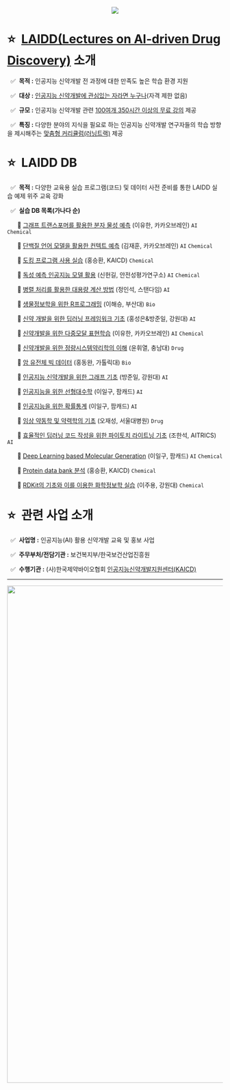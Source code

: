 <a href="https://www.laidd.org"><p align="center"><img src="https://user-images.githubusercontent.com/113582196/190530961-0c340d23-0d2e-4d45-ab29-94ada812a85a.png"></p></a>

# :star: &nbsp;<a href="https://www.laidd.org">LAIDD(Lectures on AI-driven Drug Discovery)</a> 소개
 &nbsp; :white_check_mark: &nbsp;**목적 :** 인공지능 신약개발 전 과정에 대한 만족도 높은 학습 환경 지원

 &nbsp; :white_check_mark: &nbsp;**대상 :** <a href="https://www.laidd.org/login/register/register_agree.php">인공지능 신약개발에 관심있는 자라면 누구나</a>(자격 제한 없음)

 &nbsp; :white_check_mark: &nbsp;**규모 :** 인공지능 신약개발 관련 <a href="https://www.laidd.org/html/intro/bio/total.php">100여개 350시간 이상의 무료 강의</a> 제공

 &nbsp; :white_check_mark: &nbsp;**특징 :** 다양한 분야의 지식을 필요로 하는 인공지능 신약개발 연구자들의 학습 방향을 제시해주는 <a href="https://www.laidd.org/html/intro/bio/learning.php">맞춤형 커리큘럼(러닝트랙)</a> 제공
# :star: &nbsp;LAIDD DB
 &nbsp; :white_check_mark: &nbsp;**목적 :** 다양한 교육용 실습 프로그램(코드) 및 데이터 사전 준비를 통한 LAIDD 실습 예제 위주 교육 강화
 
 &nbsp; :white_check_mark: &nbsp;**실습 DB 목록(가나다 순)**
 
 &nbsp; &nbsp; &nbsp; :small_blue_diamond: <a href="https://github.com/LAIDD-DB/Molecular-Properties-Prediction-using-Graph-Transformer">그래프 트랜스포머를 활용한 분자 물성 예측</a> (이유한, 카카오브레인) `AI` `Chemical`
 
 &nbsp; &nbsp; &nbsp; :small_blue_diamond: <a href="https://github.com/LAIDD-DB/Contact-Prediction-using-Protein-Language-Models">단백질 언어 모델을 활용한 컨텍트 예측</a> (김재훈, 카카오브레인) `AI` `Chemical`
 
 &nbsp; &nbsp; &nbsp; :small_blue_diamond: <a href="https://github.com/LAIDD-DB/Docking-Program-Practice">도킹 프로그램 사용 실습</a> (홍승환, KAICD) `Chemical`
 
 &nbsp; &nbsp; &nbsp; :small_blue_diamond: <a href="https://github.com/LAIDD-DB/Toxicity-Prediction-AI-Models">독성 예측 인공지능 모델 활용</a> (신헌길, 안전성평가연구소) `AI` `Chemical`
 
 &nbsp; &nbsp; &nbsp; :small_blue_diamond: <a href="https://github.com/LAIDD-DB/Large-scale-Computation-using-Parallel-Processing">병렬 처리를 활용한 대용량 계산 방법</a> (정인석, 스탠다임) `AI`
 
 &nbsp; &nbsp; &nbsp; :small_blue_diamond: <a href="https://github.com/LAIDD-DB/R-Programming-for-Bioinformatics">생물정보학을 위한 R프로그래밍</a> (이해승, 부산대) `Bio`
 
 &nbsp; &nbsp; &nbsp; :small_blue_diamond: <a href="https://github.com/LAIDD-DB/Deep-Learning-Framework-for-AI-Drug-Discovery">신약 개발을 위한 딥러닝 프레임워크 기초</a> (홍성은&방준일, 강원대) `AI`
 
 &nbsp; &nbsp; &nbsp; :small_blue_diamond: <a href="https://github.com/LAIDD-DB/Molecular-Properties-Prediction-using-Graph-Transformer">신약개발을 위한 다중모달 표현학습</a> (이유한, 카카오브레인) `AI` `Chemical`
 
 &nbsp; &nbsp; &nbsp; :small_blue_diamond: <a href="https://github.com/LAIDD-DB/Quantitative-System-Pharmacology-for-Drug-Discovery">신약개발을 위한 정량시스템약리학의 이해</a> (윤휘열, 충남대) `Drug`
 
 &nbsp; &nbsp; &nbsp; :small_blue_diamond: <a href="https://github.com/LAIDD-DB/Cancer-Genome-Big-Data">암 유전체 빅 데이터</a> (홍동완, 가톨릭대) `Bio`
 
 &nbsp; &nbsp; &nbsp; :small_blue_diamond: <a href="https://github.com/LAIDD-DB/Graph-basics-for-AI-Drug-Discovery">인공지능 신약개발을 위한 그래프 기초</a> (방준일, 강원대) `AI`
 
 &nbsp; &nbsp; &nbsp; :small_blue_diamond: <a href="https://github.com/LAIDD-DB/Math-for-Machine-Learning">인공지능을 위한 선형대수학</a> (이일구, 팜캐드) `AI`
 
 &nbsp; &nbsp; &nbsp; :small_blue_diamond: <a href="https://github.com/LAIDD-DB/Math-for-Machine-Learning">인공지능을 위한 확률통계</a> (이일구, 팜캐드) `AI`
 
 &nbsp; &nbsp; &nbsp; :small_blue_diamond: <a href="https://github.com/LAIDD-DB/Basics-of-Clinical-Pharmacokinetics-and-Pharmacodynamic">임상 약동학 및 약력학의 기초</a> (오재성, 서울대병원) `Drug`
 
 &nbsp; &nbsp; &nbsp; :small_blue_diamond: <a href="https://github.com/LAIDD-DB/Basics-of-Pytorch-Lightning">효율적인 딥러닝 코드 작성을 위한 파이토치 라이트닝 기초</a> (조한석, AITRICS) `AI`
 
 &nbsp; &nbsp; &nbsp; :small_blue_diamond: <a href="https://github.com/LAIDD-DB/Deep-Learning-based-Molecular-Generation">Deep Learning based Molecular Generation</a> (이일구, 팜캐드) `AI` `Chemical`
 
 &nbsp; &nbsp; &nbsp; :small_blue_diamond: <a href="https://github.com/LAIDD-DB/Protein-Data-Bank-Analysis ">Protein data bank 분석</a> (홍승환, KAICD) `Chemical`
 
 &nbsp; &nbsp; &nbsp; :small_blue_diamond: <a href="https://github.com/LAIDD-DB/RDKit-basics-and-Chemoinformatics-Practice">RDKit의 기초와 이를 이용한 화학정보학 실습</a> (이주용, 강원대) `Chemical`
 
# :star: &nbsp;관련 사업 소개
 &nbsp; :white_check_mark: &nbsp;**사업명 :** 인공지능(AI) 활용 신약개발 교육 및 홍보 사업
 
 &nbsp; :white_check_mark: &nbsp;**주무부처/전담기관 :** 보건복지부/한국보건산업진흥원
 
 &nbsp; :white_check_mark: &nbsp;**수행기관 :** (사)한국제약바이오협회 <a href="http://www.kaicd.org">인공지능신약개발지원센터(KAICD)</a>

---

<p align="center"><img width="1159" alt="footer" src="https://user-images.githubusercontent.com/113582196/190563356-f10d7994-d05f-45ba-9c9c-76faa327bc2d.png"></p>
